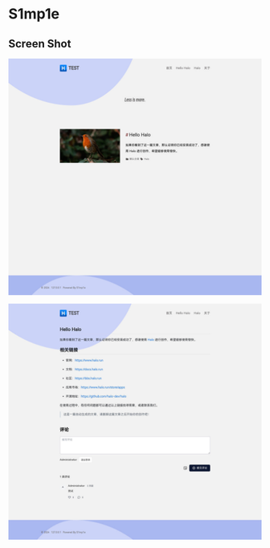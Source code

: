 # S1mp1e

## Screen Shot

![ScreenShot](https://github.com/luijp/theme-s1mp1e/blob/main/ScreenShot1.jpg?raw=true)

![ScreenShot](https://github.com/luijp/theme-s1mp1e/blob/main/ScreenShot2.jpg?raw=true)

